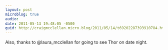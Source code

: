 ```yaml
---
layout: post
microblog: true
audio: 
date: 2011-05-13 19:48:05 -0500
guid: http://craigmcclellan.micro.blog/2011/05/14/t69202287393910784.html
---
```

Also, thanks to @laura_mcclellan for going to see Thor on date night.
